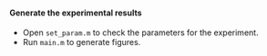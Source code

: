 #### Generate the experimental results

- Open `set_param.m` to check the parameters for the experiment.
- Run `main.m` to generate figures.
